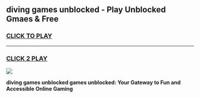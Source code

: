 
## diving games unblocked - Play Unblocked Gmaes & Free
<h3>
<a href="https://news.freeplayer.one?title=diving_games_unblocked&ref=23F">CLICK TO PLAY</a></h3>
<hr>

<h3>
<a href="https://news.freeplayer.one?title=diving_games_unblocked&ref=23F">CLICK 2 PLAY</a>
  
</h3>

<a href="https://news.freeplayer.one?title=diving_games_unblocked&ref=23F/"><img src="https://clearcache.store/games.png"></a>


**diving games unblocked games unblocked: Your Gateway to Fun and Accessible Online Gaming**
